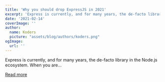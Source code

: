 ```yaml
---
title: 'Why you should drop ExpressJS in 2021'
excerpt: 'Express is currently, and for many years, the de-facto library in the Node.js ecosystem. When you are...'
date: '2021-02-14'
coverImage: ''
author:
  name: Koders
  picture: "assets/blog/authors/koders.png"
ogImage:
  url: ''
---
```


Express is currently, and for many years, the de-facto library in the Node.js ecosystem. When you are...

[Read more](https://dev.to/romainlanz/why-you-should-drop-expressjs-in-2021-711)
